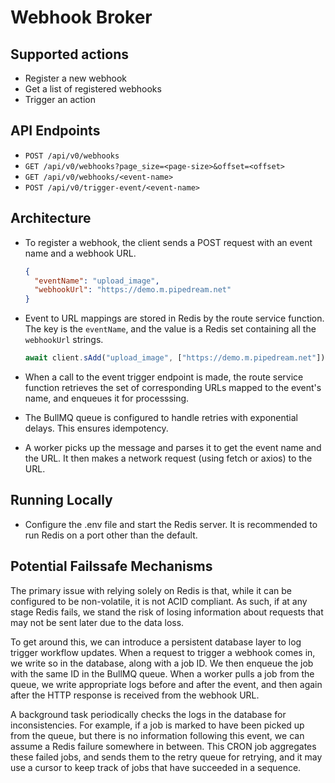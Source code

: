 # Webhook Broker

## Supported actions

- Register a new webhook
- Get a list of registered webhooks
- Trigger an action

## API Endpoints

- `POST /api/v0/webhooks`
- `GET /api/v0/webhooks?page_size=<page-size>&offset=<offset>`
- `GET /api/v0/webhooks/<event-name>`
- `POST /api/v0/trigger-event/<event-name>`

## Architecture

- To register a webhook, the client sends a POST request with an event name and
  a webhook URL.

  ```json
  {
    "eventName": "upload_image",
    "webhookUrl": "https://demo.m.pipedream.net"
  }
  ```

- Event to URL mappings are stored in Redis by the route service function. The
  key is the `eventName`, and the value is a Redis set containing all the
  `webhookUrl` strings.

  ```javascript
  await client.sAdd("upload_image", ["https://demo.m.pipedream.net"]);
  ```

- When a call to the event trigger endpoint is made, the route service function
  retrieves the set of corresponding URLs mapped to the event's name, and
  enqueues it for processsing.
- The BullMQ queue is configured to handle retries with exponential delays. This
  ensures idempotency.
- A worker picks up the message and parses it to get the event name and the URL.
  It then makes a network request (using fetch or axios) to the URL.

## Running Locally

- Configure the .env file and start the Redis server. It is recommended to run
  Redis on a port other than the default.

## Potential Failssafe Mechanisms

The primary issue with relying solely on Redis is that, while it can be
configured to be non-volatile, it is not ACID compliant. As such, if at any
stage Redis fails, we stand the risk of losing information about requests that
may not be sent later due to the data loss.

To get around this, we can introduce a persistent database layer to log trigger
workflow updates. When a request to trigger a webhook comes in, we write so in
the database, along with a job ID. We then enqueue the job with the same ID in
the BullMQ queue. When a worker pulls a job from the queue, we write appropriate
logs before and after the event, and then again after the HTTP response is
received from the webhook URL.

A background task periodically checks the logs in the database for
inconsistencies. For example, if a job is marked to have been picked up from the
queue, but there is no information following this event, we can assume a Redis
failure somewhere in between. This CRON job aggregates these failed jobs, and
sends them to the retry queue for retrying, and it may use a cursor to keep
track of jobs that have succeeded in a sequence.
